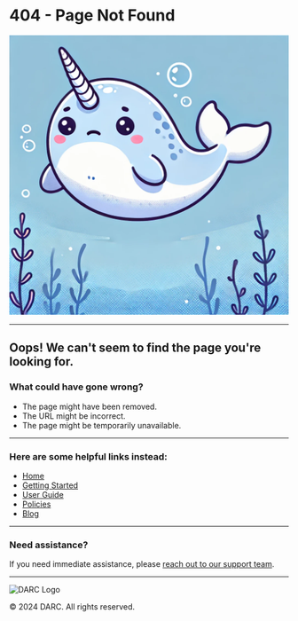 # 404 - Page Not Found

![404 Error](/docs/assets/images/sad_narwhal.png)

---

## Oops! We can't seem to find the page you're looking for.

### What could have gone wrong?
- The page might have been removed.
- The URL might be incorrect.
- The page might be temporarily unavailable.

---

### Here are some helpful links instead:
- [Home](place_holder)
- [Getting Started](placeholder_link)
- [User Guide](placeholder_link)
- [Policies](placeholder_link)
- [Blog](placeholder_link)

---

### Need assistance?
If you need immediate assistance, please [reach out to our support team](mailto:gsb_darcresearch@stanford.edu).

---

![DARC Logo](https://via.placeholder.com/150.png?text=Your+Logo)

© 2024 DARC. All rights reserved.